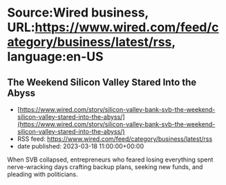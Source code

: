 # Source:Wired business, URL:https://www.wired.com/feed/category/business/latest/rss, language:en-US

## The Weekend Silicon Valley Stared Into the Abyss
 - [https://www.wired.com/story/silicon-valley-bank-svb-the-weekend-silicon-valley-stared-into-the-abyss/](https://www.wired.com/story/silicon-valley-bank-svb-the-weekend-silicon-valley-stared-into-the-abyss/)
 - RSS feed: https://www.wired.com/feed/category/business/latest/rss
 - date published: 2023-03-18 11:00:00+00:00

When SVB collapsed, entrepreneurs who feared losing everything spent nerve-wracking days crafting backup plans, seeking new funds, and pleading with politicians.

